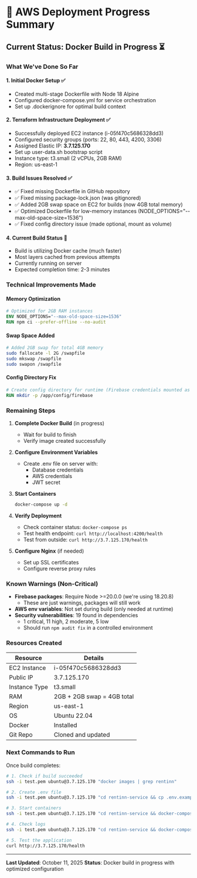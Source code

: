 # 🚀 AWS Deployment Progress Summary

## Current Status: Docker Build in Progress ⏳

### What We've Done So Far

#### 1. **Initial Docker Setup** ✅

- Created multi-stage Dockerfile with Node 18 Alpine
- Configured docker-compose.yml for service orchestration
- Set up .dockerignore for optimal build context

#### 2. **Terraform Infrastructure Deployment** ✅

- Successfully deployed EC2 instance (i-05f470c5686328dd3)
- Configured security groups (ports: 22, 80, 443, 4200, 3306)
- Assigned Elastic IP: **3.7.125.170**
- Set up user-data.sh bootstrap script
- Instance type: t3.small (2 vCPUs, 2GB RAM)
- Region: us-east-1

#### 3. **Build Issues Resolved** ✅

- ✅ Fixed missing Dockerfile in GitHub repository
- ✅ Fixed missing package-lock.json (was gitignored)
- ✅ Added 2GB swap space on EC2 for builds (now 4GB total memory)
- ✅ Optimized Dockerfile for low-memory instances (NODE_OPTIONS="--max-old-space-size=1536")
- ✅ Fixed config directory issue (made optional, mount as volume)

#### 4. **Current Build Status** 🔄

- Build is utilizing Docker cache (much faster)
- Most layers cached from previous attempts
- Currently running on server
- Expected completion time: 2-3 minutes

### Technical Improvements Made

#### Memory Optimization

```dockerfile
# Optimized for 2GB RAM instances
ENV NODE_OPTIONS="--max-old-space-size=1536"
RUN npm ci --prefer-offline --no-audit
```

#### Swap Space Added

```bash
# Added 2GB swap for total 4GB memory
sudo fallocate -l 2G /swapfile
sudo mkswap /swapfile
sudo swapon /swapfile
```

#### Config Directory Fix

```dockerfile
# Create config directory for runtime (Firebase credentials mounted as volume)
RUN mkdir -p /app/config/firebase
```

### Remaining Steps

1. **Complete Docker Build** (in progress)
   - Wait for build to finish
   - Verify image created successfully

2. **Configure Environment Variables**
   - Create .env file on server with:
     - Database credentials
     - AWS credentials
     - JWT secret

3. **Start Containers**

   ```bash
   docker-compose up -d
   ```

4. **Verify Deployment**
   - Check container status: `docker-compose ps`
   - Test health endpoint: `curl http://localhost:4200/health`
   - Test from outside: `curl http://3.7.125.170/health`

5. **Configure Nginx** (if needed)
   - Set up SSL certificates
   - Configure reverse proxy rules

### Known Warnings (Non-Critical)

- **Firebase packages**: Require Node >=20.0.0 (we're using 18.20.8)
  - These are just warnings, packages will still work
- **AWS env variables**: Not set during build (only needed at runtime)
- **Security vulnerabilities**: 19 found in dependencies
  - 1 critical, 11 high, 2 moderate, 5 low
  - Should run `npm audit fix` in a controlled environment

### Resources Created

| Resource      | Details                    |
| ------------- | -------------------------- |
| EC2 Instance  | i-05f470c5686328dd3        |
| Public IP     | 3.7.125.170                |
| Instance Type | t3.small                   |
| RAM           | 2GB + 2GB swap = 4GB total |
| Region        | us-east-1                  |
| OS            | Ubuntu 22.04               |
| Docker        | Installed                  |
| Git Repo      | Cloned and updated         |

### Next Commands to Run

Once build completes:

```bash
# 1. Check if build succeeded
ssh -i test.pem ubuntu@3.7.125.170 "docker images | grep rentinn"

# 2. Create .env file
ssh -i test.pem ubuntu@3.7.125.170 "cd rentinn-service && cp .env.example .env && nano .env"

# 3. Start containers
ssh -i test.pem ubuntu@3.7.125.170 "cd rentinn-service && docker-compose up -d"

# 4. Check logs
ssh -i test.pem ubuntu@3.7.125.170 "cd rentinn-service && docker-compose logs -f"

# 5. Test the application
curl http://3.7.125.170/health
```

---

**Last Updated**: October 11, 2025
**Status**: Docker build in progress with optimized configuration

